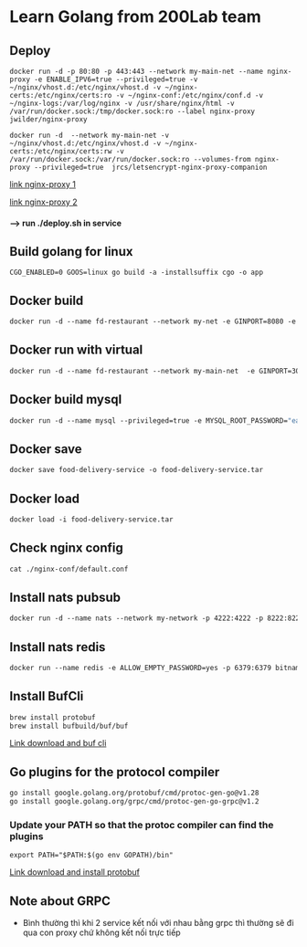 # Learn Golang from 200Lab team 

## Deploy
```
docker run -d -p 80:80 -p 443:443 --network my-main-net --name nginx-proxy -e ENABLE_IPV6=true --privileged=true -v ~/nginx/vhost.d:/etc/nginx/vhost.d -v ~/nginx-certs:/etc/nginx/certs:ro -v ~/nginx-conf:/etc/nginx/conf.d -v ~/nginx-logs:/var/log/nginx -v /usr/share/nginx/html -v /var/run/docker.sock:/tmp/docker.sock:ro --label nginx-proxy jwilder/nginx-proxy
```
```
docker run -d  --network my-main-net -v ~/nginx/vhost.d:/etc/nginx/vhost.d -v ~/nginx-certs:/etc/nginx/certs:rw -v /var/run/docker.sock:/var/run/docker.sock:ro --volumes-from nginx-proxy --privileged=true  jrcs/letsencrypt-nginx-proxy-companion
```

[link nginx-proxy 1](https://github.com/nginx-proxy/nginx-proxy)

[link nginx-proxy 2](https://github.com/nginx-proxy/acme-companion)

#### **--> run ./deploy.sh in service**

## Build golang for linux
```ecma script level 3
CGO_ENABLED=0 GOOS=linux go build -a -installsuffix cgo -o app
```

## Docker build
```dockerfile
docker run -d --name fd-restaurant --network my-net -e GINPORT=8080 -e JWT_PROVIDER_SECRET="i_love_you_3000" -e MYSQL_GORM_DB_TYPE="mysql" -e MYSQL_GORM_DB_URI="root:ead8686ba57479778a76e@tcp(mysql:3306)/food_delivery?charset=utf8mb4&parseTime=True&loc=Local" -e USER_API_SECRET="http://fd-user:8082" -p 8080:8080  food-delivery-service:1.0
```

## Docker run with virtual
```dockerfile
docker run -d --name fd-restaurant --network my-main-net  -e GINPORT=3002 -e JWT_PROVIDER_SECRET="i_love_you_3000" -e MYSQL_GORM_DB_TYPE="mysql" -e MYSQL_GORM_DB_URI="root:ead8686ba57479778a76e@tcp(mysql:3306)/food_delivery?charset=utf8mb4&parseTime=True&loc=Local" -e VIRTUAL_HOST="local.200lab.io" -e VIRTUAL_PORT=3002 -e VIRTUAL_PATH="/v1/restaurants"  --expose 3002  -p 3002:3002 food-delivery-restaurant-service:1.0
```


## Docker build mysql
```dockerfile
docker run -d --name mysql --privileged=true -e MYSQL_ROOT_PASSWORD="ead8686ba57479778a76e" -e MYSQL_USER="food_delivery" -e MYSQL_PASSWORD="19e5a718a54a9fe0559dfbce6908" -e MYSQL_DATABASE="food_delivery" -p 3306:3306 bitnami/mysql:5.7
```

## Docker save
```dockerfile
docker save food-delivery-service -o food-delivery-service.tar
```

## Docker load
```dockerfile
docker load -i food-delivery-service.tar
```

## Check nginx config
```dockerfile
cat ./nginx-conf/default.conf
```

## Install nats pubsub
```dockerfile
docker run -d --name nats --network my-network -p 4222:4222 -p 8222:8222 nats
```


## Install nats redis
```dockerfile
docker run --name redis -e ALLOW_EMPTY_PASSWORD=yes -p 6379:6379 bitnami/redis:latest
```

## Install BufCli
```dockerfile
brew install protobuf
brew install bufbuild/buf/buf
```
[Link download and buf cli](https://docs.buf.build/installation/)

## Go plugins for the protocol compiler
```dockerfile
go install google.golang.org/protobuf/cmd/protoc-gen-go@v1.28
go install google.golang.org/grpc/cmd/protoc-gen-go-grpc@v1.2
```
### Update your PATH so that the protoc compiler can find the plugins
```
export PATH="$PATH:$(go env GOPATH)/bin"
```
[Link download and install protobuf](https://grpc.io/docs/languages/go/quickstart/)

## Note about GRPC
* Bình thường thì khi 2 service kết nối với nhau bằng grpc thì thường sẽ đi qua con proxy chứ không kết nối trực tiếp
